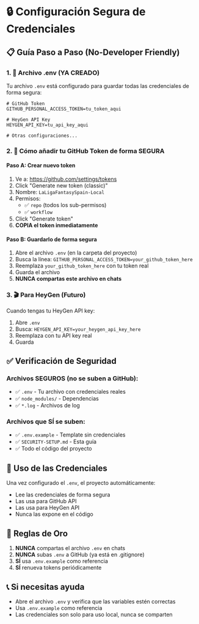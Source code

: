 # 🔒 Configuración Segura de Credenciales

## 📋 Guía Paso a Paso (No-Developer Friendly)

### 1. 🔑 Archivo .env (YA CREADO)

Tu archivo `.env` está configurado para guardar todas las credenciales de forma segura:

```env
# GitHub Token
GITHUB_PERSONAL_ACCESS_TOKEN=tu_token_aqui

# HeyGen API Key
HEYGEN_API_KEY=tu_api_key_aqui

# Otras configuraciones...
```

### 2. 🚀 Cómo añadir tu GitHub Token de forma SEGURA

#### Paso A: Crear nuevo token
1. Ve a: https://github.com/settings/tokens
2. Click "Generate new token (classic)"
3. Nombre: `LaLigaFantasySpain-Local`
4. Permisos:
   - ✅ `repo` (todos los sub-permisos)
   - ✅ `workflow`
5. Click "Generate token"
6. **COPIA el token inmediatamente**

#### Paso B: Guardarlo de forma segura
1. Abre el archivo `.env` (en la carpeta del proyecto)
2. Busca la línea: `GITHUB_PERSONAL_ACCESS_TOKEN=your_github_token_here`
3. Reemplaza `your_github_token_here` con tu token real
4. Guarda el archivo
5. **NUNCA compartas este archivo en chats**

### 3. 🎬 Para HeyGen (Futuro)

Cuando tengas tu HeyGen API key:
1. Abre `.env`
2. Busca: `HEYGEN_API_KEY=your_heygen_api_key_here`
3. Reemplaza con tu API key real
4. Guarda

## ✅ Verificación de Seguridad

### Archivos SEGUROS (no se suben a GitHub):
- ✅ `.env` - Tu archivo con credenciales reales
- ✅ `node_modules/` - Dependencias
- ✅ `*.log` - Archivos de log

### Archivos que SÍ se suben:
- ✅ `.env.example` - Template sin credenciales
- ✅ `SECURITY-SETUP.md` - Esta guía
- ✅ Todo el código del proyecto

## 🔧 Uso de las Credenciales

Una vez configurado el `.env`, el proyecto automáticamente:
- Lee las credenciales de forma segura
- Las usa para GitHub API
- Las usa para HeyGen API
- Nunca las expone en el código

## 🚨 Reglas de Oro

1. **NUNCA** compartas el archivo `.env` en chats
2. **NUNCA** subas `.env` a GitHub (ya está en .gitignore)
3. **SÍ** usa `.env.example` como referencia
4. **SÍ** renueva tokens periódicamente

## 📞 Si necesitas ayuda

- Abre el archivo `.env` y verifica que las variables estén correctas
- Usa `.env.example` como referencia
- Las credenciales son solo para uso local, nunca se comparten